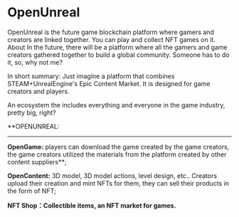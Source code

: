 # OpenUnreal
OpenUnreal is the future game blockchain platform where gamers and creators are linked together. You can play and collect NFT games on it.
About
In the future, there will be a platform where all the gamers and game creators gathered together to build a global community. Someone has to do it, so, why not me?

In short summary: Just imagine a platform that combines STEAM+UnrealEngine's Epic Content Market. It is designed for game creators and players. 

An ecosystem the includes everything and everyone in the game industry, pretty big, right?



**OPENUNREAL:
****
**OpenGame:** players can download the game created by the game creators, the game creators utilized the materials from the platform created by other content suppliers**;

**OpenContent:** 3D model, 3D model actions, level design, etc..  Creators upload their creation and mint NFTs for them, they can sell their products in the form of  NFT;

**NFT Shop：**Collectible items, an NFT market for games.****
